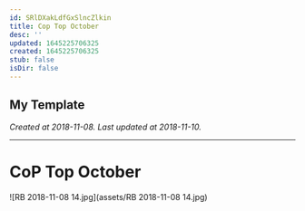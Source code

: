 ```yaml
---
id: SRlDXakLdfGxSlncZlkin
title: Cop Top October
desc: ''
updated: 1645225706325
created: 1645225706325
stub: false
isDir: false
---
```

My Template
---

_Created at 2018-11-08._
_Last updated at 2018-11-10._




---

# CoP Top October


![RB 2018-11-08 14.jpg](assets/RB 2018-11-08 14.jpg)

